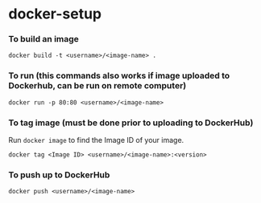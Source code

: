 # docker-setup



### To build an image

```
docker build -t <username>/<image-name> .
```

### To run  (this commands also works if image uploaded to Dockerhub, can be run on remote computer)

```
docker run -p 80:80 <username>/<image-name>
```

### To tag image  (must be done prior to uploading to DockerHub)

Run `docker image` to find the Image ID of your image.

```
docker tag <Image ID> <username>/<image-name>:<version>
```

### To push up to DockerHub

```
docker push <username>/<image-name>
```





